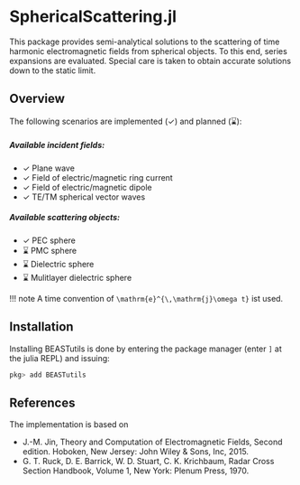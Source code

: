 
# SphericalScattering.jl

This package provides semi-analytical solutions to the scattering of time harmonic electromagnetic fields from spherical objects. 
To this end, series expansions are evaluated. Special care is taken to obtain accurate solutions down to the static limit.


## Overview

The following scenarios are implemented (✓) and planned (⌛):

##### Available incident fields:
- ✓ Plane wave
- ✓ Field of electric/magnetic ring current
- ✓ Field of electric/magnetic dipole
- ✓ TE/TM spherical vector waves

##### Available scattering objects:
- ✓ PEC sphere
- ⌛ PMC sphere
- ⌛ Dielectric sphere
- ⌛ Mulitlayer dielectric sphere


!!! note
    A time convention of ``\mathrm{e}^{\,\mathrm{j}\omega t}`` ist used.

## Installation

Installing BEASTutils is done by entering the package manager (enter `]` at the julia REPL) and issuing:

```julia
pkg> add BEASTutils
```

## References

The implementation is based on
- J.-M. Jin, Theory and Computation of Electromagnetic Fields, Second edition. Hoboken, New Jersey: John Wiley & Sons, Inc, 2015.
- G. T. Ruck, D. E. Barrick, W. D. Stuart, C. K. Krichbaum, Radar Cross Section Handbook, Volume 1, New York: Plenum Press, 1970.